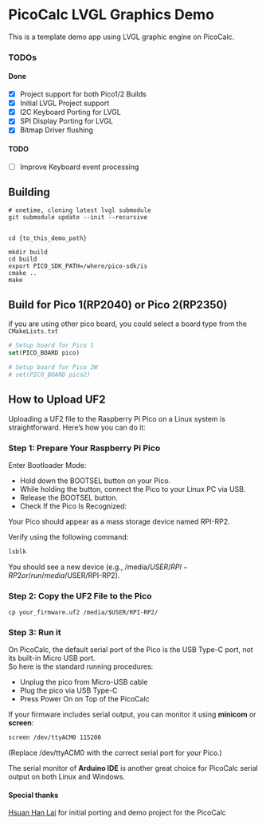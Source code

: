 # PicoCalc LVGL Graphics Demo

This is a template demo app using LVGL graphic engine on PicoCalc. 

### TODOs
#### Done
- [x] Project support for both Pico1/2 Builds
- [x] Initial LVGL Project support
- [x] I2C Keyboard Porting for LVGL
- [x] SPI Display Porting for LVGL
- [x] Bitmap Driver flushing
#### TODO
- [ ] Improve Keyboard event processing

## Building
``` shell
# onetime, cloning latest lvgl submodule
git submodule update --init --recursive


cd {to_this_demo_path}

mkdir build
cd build
export PICO_SDK_PATH=/where/pico-sdk/is
cmake ..
make  
```


## Build for Pico 1(RP2040) or Pico 2(RP2350)
if you are using other pico board, you could select a board type from the `CMakeLists.txt`

```cmake
# Setup board for Pico 1
set(PICO_BOARD pico)

# Setup board for Pico 2W
# set(PICO_BOARD pico2)
```

## How to Upload UF2 

Uploading a UF2 file to the Raspberry Pi Pico on a Linux system is straightforward. Here’s how you can do it:

### Step 1: Prepare Your Raspberry Pi Pico
Enter Bootloader Mode:

- Hold down the BOOTSEL button on your Pico.
- While holding the button, connect the Pico to your Linux PC via USB.
- Release the BOOTSEL button.
- Check If the Pico Is Recognized:

Your Pico should appear as a mass storage device named RPI-RP2.

Verify using the following command:

```bash
lsblk
```

You should see a new device (e.g., /media/$USER/RPI-RP2 or /run/media/$USER/RPI-RP2).

### Step 2: Copy the UF2 File to the Pico
```
cp your_firmware.uf2 /media/$USER/RPI-RP2/
```

### Step 3: Run it
On PicoCalc, the default serial port of the Pico is the USB Type-C port, not its built-in Micro USB port.  
So here is the standard running procedures: 

- Unplug the pico from Micro-USB cable
- Plug the pico via USB Type-C
- Press Power On on Top of the PicoCalc


If your firmware includes serial output, you can monitor it using **minicom** or **screen**:   
```bash
screen /dev/ttyACM0 115200
```

(Replace /dev/ttyACM0 with the correct serial port for your Pico.)  

The serial monitor of **Arduino IDE** is another great choice for PicoCalc serial output on both Linux and Windows.


#### Special thanks
[Hsuan Han Lai](https://github.com/adwuard) for initial porting and demo project for the PicoCalc 
